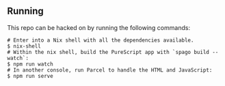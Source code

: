 
## Running

This repo can be hacked on by running the following commands:

```console
# Enter into a Nix shell with all the dependencies available.
$ nix-shell
# Within the nix shell, build the PureScript app with `spago build --watch`:
$ npm run watch
# In another console, run Parcel to handle the HTML and JavaScript:
$ npm run serve
```
